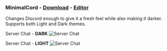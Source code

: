 ### MinimalCord - [Download](https://betterdiscord.net/ghdl?id=3195) - [Editor](https://gibbu.me/themegen/minimalcord)
Changes Discord enough to give it a fresh feel while also making it darker. Supports both Light and Dark themes.

Server Chat - **DARK**
![Server Chat](https://i.imgur.com/ETbCZ1P.jpg)

Server Chat - **LIGHT**
![Server Chat](https://i.imgur.com/dexI8UV.jpg)

